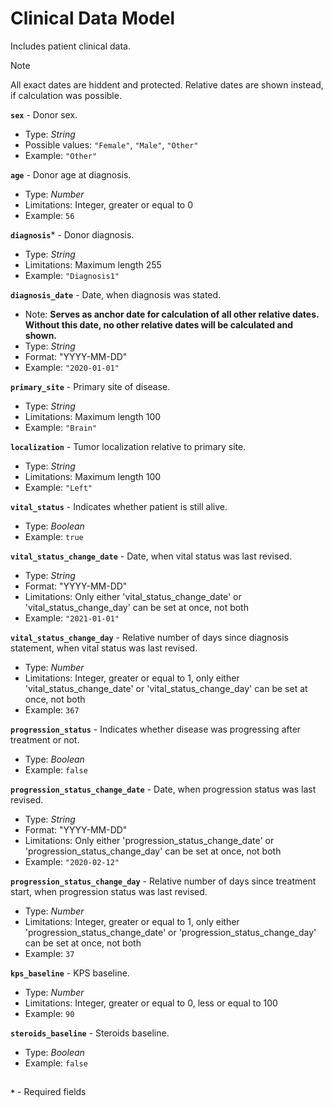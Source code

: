 # Clinical Data Model
Includes patient clinical data.

>[!NOTE]
> All exact dates are hiddent and protected. Relative dates are shown instead, if calculation was possible.

**`sex`** - Donor sex.
- Type: _String_
- Possible values: `"Female"`, `"Male"`, `"Other"`
- Example: `"Other"`

**`age`** - Donor age at diagnosis.
- Type: _Number_
- Limitations: Integer, greater or equal to 0
- Example: `56`

**`diagnosis`*** - Donor diagnosis.
- Type: _String_
- Limitations: Maximum length 255
- Example: `"Diagnosis1"`

**`diagnosis_date`** - Date, when diagnosis was stated.
- Note: **Serves as anchor date for calculation of all other relative dates. Without this date, no other relative dates will be calculated and shown.**
- Type: _String_
- Format: "YYYY-MM-DD"
- Example: `"2020-01-01"`

**`primary_site`** - Primary site of disease.
- Type: _String_
- Limitations: Maximum length 100
- Example: `"Brain"`

**`localization`** - Tumor localization relative to primary site.
- Type: _String_
- Limitations: Maximum length 100
- Example: `"Left"`

**`vital_status`** - Indicates whether patient is still alive.
- Type: _Boolean_
- Example: `true`

**`vital_status_change_date`** - Date, when vital status was last revised.
- Type: _String_
- Format: "YYYY-MM-DD"
- Limitations: Only either 'vital_status_change_date' or 'vital_status_change_day' can be set at once, not both
- Example: `"2021-01-01"`

**`vital_status_change_day`** - Relative number of days since diagnosis statement, when vital status was last revised.
- Type: _Number_
- Limitations: Integer, greater or equal to 1, only either 'vital_status_change_date' or 'vital_status_change_day' can be set at once, not both
- Example: `367`

**`progression_status`** - Indicates whether disease was progressing after treatment or not.
- Type: _Boolean_
- Example: `false`

**`progression_status_change_date`** - Date, when progression status was last revised.
- Type: _String_
- Format: "YYYY-MM-DD"
- Limitations: Only either 'progression_status_change_date' or 'progression_status_change_day' can be set at once, not both
- Example: `"2020-02-12"`

**`progression_status_change_day`** - Relative number of days since treatment start, when progression status was last revised.
- Type: _Number_
- Limitations: Integer, greater or equal to 1, only either 'progression_status_change_date' or 'progression_status_change_day' can be set at once, not both
- Example: `37`

**`kps_baseline`** - KPS baseline.
- Type: _Number_
- Limitations: Integer, greater or equal to 0, less or equal to 100
- Example: `90`

**`steroids_baseline`** - Steroids baseline.
- Type: _Boolean_
- Example: `false`

##
**`*`** - Required fields
